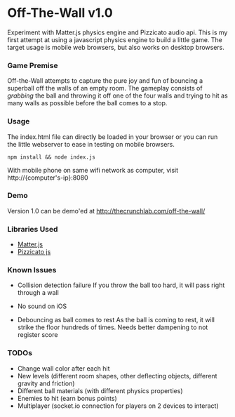 # Off-The-Wall v1.0

Experiment with Matter.js physics engine and Pizzicato audio api. This is my first attempt at using a javascript physics engine to build a little game. The target usage is mobile web browsers, but also works on desktop browsers.

### Game Premise

Off-the-Wall attempts to capture the pure joy and fun of bouncing a superball off the walls of an empty room. The gameplay consists of _grabbing_ the ball and throwing it off one of the four walls and trying to hit as many walls as possible before the ball comes to a stop.

### Usage

The index.html file can directly be loaded in your browser or you can run the little webserver to ease in testing on mobile browsers.


`npm install && node index.js`


With mobile phone on same wifi network as computer, visit http://{computer's-ip}:8080

### Demo
Version 1.0 can be demo'ed at http://thecrunchlab.com/off-the-wall/

### Libraries Used
- [Matter.js](https://github.com/liabru/matter-js)
- [Pizzicato js](https://github.com/alemangui/pizzicato)

### Known Issues
- Collision detection failure
 If you throw the ball too hard, it will pass right through a wall
 
- No sound on iOS

- Debouncing as ball comes to rest
 As the ball is coming to rest, it will strike the floor hundreds of times. Needs better dampening to not register score

### TODOs
- Change wall color after each hit
- New levels (different room shapes, other deflecting objects, different gravity and friction)
- Different ball materials (with different physics properties)
- Enemies to hit (earn bonus points)
- Multiplayer (socket.io connection for players on 2 devices to interact)

